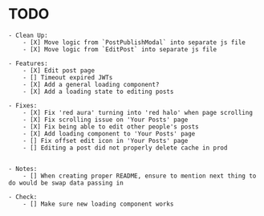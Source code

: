 # TODO

    - Clean Up:
        - [X] Move logic from `PostPublishModal` into separate js file
        - [X] Move logic from `EditPost` into separate js file

    - Features:
        - [X] Edit post page
        - [] Timeout expired JWTs
        - [X] Add a general loading component?
        - [X] Add a loading state to editing posts

    - Fixes:
        - [X] Fix 'red aura' turning into 'red halo' when page scrolling
        - [X] Fix scrolling issue on 'Your Posts' page
        - [X] Fix being able to edit other people's posts
        - [X] Add loading component to 'Your Posts' page
        - [] Fix offset edit icon in 'Your Posts' page
        - [] Editing a post did not properly delete cache in prod


    - Notes:
        - [] When creating proper README, ensure to mention next thing to do would be swap data passing in

    - Check:
        - [] Make sure new loading component works
